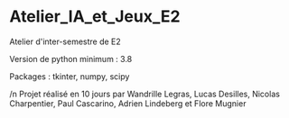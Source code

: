 # Atelier_IA_et_Jeux_E2
Atelier d'inter-semestre de E2

Version de python minimum : 3.8

Packages : tkinter, numpy, scipy

/n
Projet réalisé en 10 jours par Wandrille Legras, Lucas Desilles, Nicolas Charpentier, Paul Cascarino, Adrien Lindeberg et Flore Mugnier
